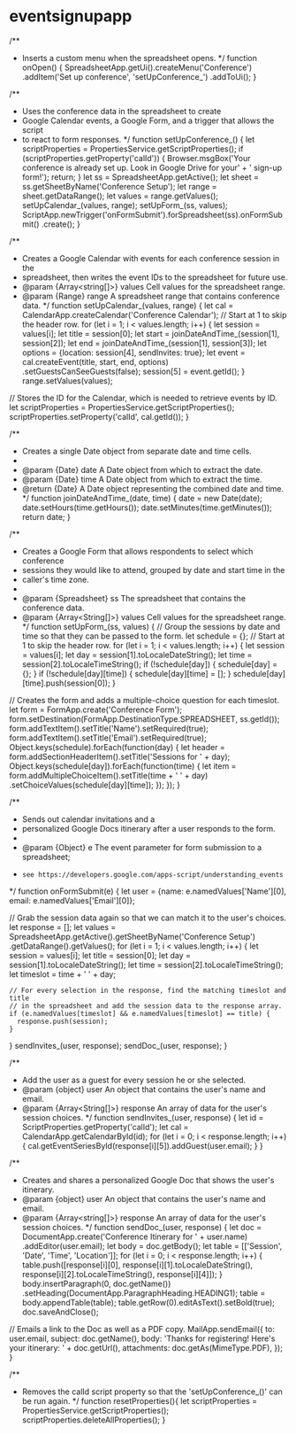 # eventsignupapp

/**
 * Inserts a custom menu when the spreadsheet opens.
 */
function onOpen() {
  SpreadsheetApp.getUi().createMenu('Conference')
      .addItem('Set up conference', 'setUpConference_')
      .addToUi();
}

/**
 * Uses the conference data in the spreadsheet to create
 * Google Calendar events, a Google Form, and a trigger that allows the script
 * to react to form responses.
 */
function setUpConference_() {
  let scriptProperties = PropertiesService.getScriptProperties();
  if (scriptProperties.getProperty('calId')) {
    Browser.msgBox('Your conference is already set up. Look in Google Drive for your'
                   + ' sign-up form!');
                   return;
  }
  let ss = SpreadsheetApp.getActive();
  let sheet = ss.getSheetByName('Conference Setup');
  let range = sheet.getDataRange();
  let values = range.getValues();
  setUpCalendar_(values, range);
  setUpForm_(ss, values);
  ScriptApp.newTrigger('onFormSubmit').forSpreadsheet(ss).onFormSubmit()
      .create();
}

/**
 * Creates a Google Calendar with events for each conference session in the
 * spreadsheet, then writes the event IDs to the spreadsheet for future use.
 * @param {Array<string[]>} values Cell values for the spreadsheet range.
 * @param {Range} range A spreadsheet range that contains conference data.
 */
function setUpCalendar_(values, range) {
  let cal = CalendarApp.createCalendar('Conference Calendar');
  // Start at 1 to skip the header row.
  for (let i = 1; i < values.length; i++) {
    let session = values[i];
    let title = session[0];
    let start = joinDateAndTime_(session[1], session[2]);
    let end = joinDateAndTime_(session[1], session[3]);
    let options = {location: session[4], sendInvites: true};
    let event = cal.createEvent(title, start, end, options)
        .setGuestsCanSeeGuests(false);
    session[5] = event.getId();
  }
  range.setValues(values);

  // Stores the ID for the Calendar, which is needed to retrieve events by ID.
  let scriptProperties = PropertiesService.getScriptProperties();
  scriptProperties.setProperty('calId', cal.getId());
}

/**
 * Creates a single Date object from separate date and time cells.
 *
 * @param {Date} date A Date object from which to extract the date.
 * @param {Date} time A Date object from which to extract the time.
 * @return {Date} A Date object representing the combined date and time.
 */
function joinDateAndTime_(date, time) {
  date = new Date(date);
  date.setHours(time.getHours());
  date.setMinutes(time.getMinutes());
  return date;
}

/**
 * Creates a Google Form that allows respondents to select which conference
 * sessions they would like to attend, grouped by date and start time in the
 * caller's time zone.
 *
 * @param {Spreadsheet} ss The spreadsheet that contains the conference data.
 * @param {Array<String[]>} values Cell values for the spreadsheet range.
 */
function setUpForm_(ss, values) {
  // Group the sessions by date and time so that they can be passed to the form.
  let schedule = {};
  // Start at 1 to skip the header row.
  for (let i = 1; i < values.length; i++) {
    let session = values[i];
    let day = session[1].toLocaleDateString();
    let time = session[2].toLocaleTimeString();
    if (!schedule[day]) {
      schedule[day] = {};
    }
    if (!schedule[day][time]) {
      schedule[day][time] = [];
    }
    schedule[day][time].push(session[0]);
  }

  // Creates the form and adds a multiple-choice question for each timeslot.
  let form = FormApp.create('Conference Form');
  form.setDestination(FormApp.DestinationType.SPREADSHEET, ss.getId());
  form.addTextItem().setTitle('Name').setRequired(true);
  form.addTextItem().setTitle('Email').setRequired(true);
  Object.keys(schedule).forEach(function(day) {
    let header = form.addSectionHeaderItem().setTitle('Sessions for ' + day);
    Object.keys(schedule[day]).forEach(function(time) {
      let item = form.addMultipleChoiceItem().setTitle(time + ' ' + day)
          .setChoiceValues(schedule[day][time]);
    });
  });
}

/**
 * Sends out calendar invitations and a
 * personalized Google Docs itinerary after a user responds to the form.
 *
 * @param {Object} e The event parameter for form submission to a spreadsheet;
 *     see https://developers.google.com/apps-script/understanding_events
 */
function onFormSubmit(e) {
  let user = {name: e.namedValues['Name'][0], email: e.namedValues['Email'][0]};

  // Grab the session data again so that we can match it to the user's choices.
  let response = [];
  let values = SpreadsheetApp.getActive().getSheetByName('Conference Setup')
      .getDataRange().getValues();
  for (let i = 1; i < values.length; i++) {
    let session = values[i];
    let title = session[0];
    let day = session[1].toLocaleDateString();
    let time = session[2].toLocaleTimeString();
    let timeslot = time + ' ' + day;

    // For every selection in the response, find the matching timeslot and title
    // in the spreadsheet and add the session data to the response array.
    if (e.namedValues[timeslot] && e.namedValues[timeslot] == title) {
      response.push(session);
    }
  }
  sendInvites_(user, response);
  sendDoc_(user, response);
}

/**
 * Add the user as a guest for every session he or she selected.
 * @param {object} user An object that contains the user's name and email.
 * @param {Array<String[]>} response An array of data for the user's session choices.
 */
function sendInvites_(user, response) {
  let id = ScriptProperties.getProperty('calId');
  let cal = CalendarApp.getCalendarById(id);
  for (let i = 0; i < response.length; i++) {
    cal.getEventSeriesById(response[i][5]).addGuest(user.email);
  }
}

/**
 * Creates and shares a personalized Google Doc that shows the user's itinerary.
 * @param {object} user An object that contains the user's name and email.
 * @param {Array<string[]>} response An array of data for the user's session choices.
 */
function sendDoc_(user, response) {
  let doc = DocumentApp.create('Conference Itinerary for ' + user.name)
      .addEditor(user.email);
  let body = doc.getBody();
  let table = [['Session', 'Date', 'Time', 'Location']];
  for (let i = 0; i < response.length; i++) {
    table.push([response[i][0], response[i][1].toLocaleDateString(),
      response[i][2].toLocaleTimeString(), response[i][4]]);
  }
  body.insertParagraph(0, doc.getName())
      .setHeading(DocumentApp.ParagraphHeading.HEADING1);
  table = body.appendTable(table);
  table.getRow(0).editAsText().setBold(true);
  doc.saveAndClose();

  // Emails a link to the Doc as well as a PDF copy.
  MailApp.sendEmail({
    to: user.email,
    subject: doc.getName(),
    body: 'Thanks for registering! Here\'s your itinerary: ' + doc.getUrl(),
    attachments: doc.getAs(MimeType.PDF),
  });
}

/**
 * Removes the calId script property so that the 'setUpConference_()' can be run again.
 */
function resetProperties(){
  let scriptProperties = PropertiesService.getScriptProperties();
  scriptProperties.deleteAllProperties();
}
